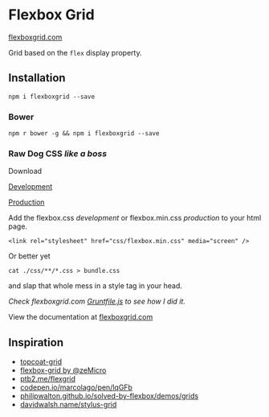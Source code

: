 Flexbox Grid
===========

[flexboxgrid.com](http://flexboxgrid.com)

Grid based on the `flex` display property.

Installation
------------

`npm i flexboxgrid --save`

### Bower
`npm r bower -g && npm i flexboxgrid --save`

### Raw Dog CSS *like a boss*

Download

[Development](https://github.com/kristoferjoseph/flexboxgrid/tree/master/css/flexboxgrid.css)

[Production](https://github.com/kristoferjoseph/flexboxgrid/tree/master/css/flexboxgrid.min.css)

Add the flexbox.css *development* or flexbox.min.css *production* to your html
page.

```
<link rel="stylesheet" href="css/flexbox.min.css" media="screen" />
```
Or better yet

`cat ./css/**/*.css > bundle.css`

and slap that whole mess in a style tag in your head.

*Check flexboxgrid.com
[Gruntfile.js](https://github.com/kristoferjoseph.com/flexboxgrid/tree/master/Gruntfile.js) to see how I did it.*

View the documentation at [flexboxgrid.com](http://flexboxgrid.com)

Inspiration
-----------
- [topcoat-grid](https://github.com/topcoat/grid)
- [flexbox-grid by @zeMicro](https://github.com/zeMirco/flexbox-grid)
- [ptb2.me/flexgrid](http://ptb2.me/flexgrid/)
- [codepen.io/marcolago/pen/lqGFb](http://codepen.io/marcolago/pen/lqGFb)
- [philipwalton.github.io/solved-by-flexbox/demos/grids](http://philipwalton.github.io/solved-by-flexbox/demos/grids/)
- [davidwalsh.name/stylus-grid](http://davidwalsh.name/stylus-grid)
